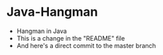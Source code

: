 # Java-Hangman
+ Hangman in Java
+ This is a change in the "README" file
+ And here's a direct commit to the master branch
